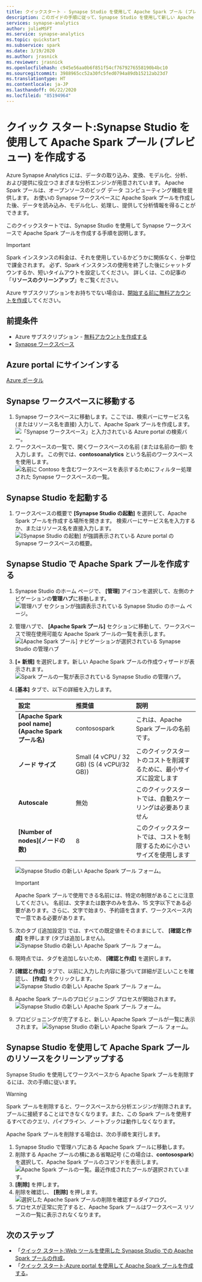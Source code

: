 ```yaml
---
title: クイックスタート - Synapse Studio を使用して Apache Spark プール (プレビュー) を作成する
description: このガイドの手順に従って、Synapse Studio を使用して新しい Apache Spark プールを作成します。
services: synapse-analytics
author: julieMSFT
ms.service: synapse-analytics
ms.topic: quickstart
ms.subservice: spark
ms.date: 3/19/2020
ms.author: jrasnick
ms.reviewer: jrasnick
ms.openlocfilehash: c945e56aa0b6f851f54cf7679276558190b4bc10
ms.sourcegitcommit: 3988965cc52a30fc5fed0794a89db15212ab23d7
ms.translationtype: HT
ms.contentlocale: ja-JP
ms.lasthandoff: 06/22/2020
ms.locfileid: "85194964"
---
```

# <a name="quickstart-create-an-apache-spark-pool-preview-using-synapse-studio"></a>クイック スタート:Synapse Studio を使用して Apache Spark プール (プレビュー) を作成する

Azure Synapse Analytics には、データの取り込み、変換、モデル化、分析、および提供に役立つさまざまな分析エンジンが用意されています。 Apache Spark プールは、オープンソースのビッグ データ コンピューティング機能を提供します。 お使いの Synapse ワークスペースに Apache Spark プールを作成した後、データを読み込み、モデル化し、処理し、提供して分析情報を得ることができます。  

このクイックスタートでは、Synapse Studio を使用して Synapse ワークスペースで Apache Spark プールを作成する手順を説明します。

> [!IMPORTANT]
> Spark インスタンスの料金は、それを使用しているかどうかに関係なく、分単位で課金されます。 必ず、Spark インスタンスの使用を終了した後にシャットダウンするか、短いタイムアウトを設定してください。 詳しくは、この記事の「**リソースのクリーンアップ**」をご覧ください。

Azure サブスクリプションをお持ちでない場合は、[開始する前に無料アカウントを作成](https://azure.microsoft.com/free/)してください。

## <a name="prerequisites"></a>前提条件

- Azure サブスクリプション - [無料アカウントを作成する](https://azure.microsoft.com/free/)
- [Synapse ワークスペース](./quickstart-create-workspace.md)

## <a name="sign-in-to-the-azure-portal"></a>Azure portal にサインインする

[Azure ポータル](https://portal.azure.com/)

## <a name="navigate-to-the-synapse-workspace"></a>Synapse ワークスペースに移動する

1. Synapse ワークスペースに移動します。ここでは、検索バーにサービス名 (またはリソース名を直接) 入力して、Apache Spark プールを作成します。
![「Synapse ワークスペース」と入力されている Azure portal の検索バー。](media/quickstart-create-sql-pool/create-sql-pool-00a.png)
1. ワークスペースの一覧で、開くワークスペースの名前 (または名前の一部) を入力します。 この例では、**contosoanalytics** という名前のワークスペースを使用します。
![名前に Contoso を含むワークスペースを表示するためにフィルター処理された Synapse ワークスペースの一覧。](media/quickstart-create-sql-pool/create-sql-pool-00b.png)

## <a name="launch-synapse-studio"></a>Synapse Studio を起動する 

1. ワークスペースの概要で **[Synapse Studio の起動]** を選択して、Apache Spark プールを作成する場所を開きます。 検索バーにサービス名を入力するか、またはリソース名を直接入力します。
![[Synapse Studio の起動] が強調表示されている Azure portal の Synapse ワークスペースの概要。](media/quickstart-create-apache-spark-pool/create-spark-pool-studio-20.png)

## <a name="create-the-apache-spark-pool-in-synapse-studio"></a>Synapse Studio で Apache Spark プールを作成する

1. Synapse Studio のホーム ページで、 **[管理]** アイコンを選択して、左側のナビゲーションの**管理ハブ**に移動します。
![管理ハブ セクションが強調表示されている Synapse Studio のホーム ページ。](media/quickstart-create-apache-spark-pool/create-spark-pool-studio-21.png)

1. 管理ハブで、 **[Apache Spark プール]** セクションに移動して、ワークスペースで現在使用可能な Apache Spark プールの一覧を表示します。
![[Apache Spark プール] ナビゲーションが選択されている Synapse Studio の管理ハブ](media/quickstart-create-apache-spark-pool/create-spark-pool-studio-22.png)

1. **[+ 新規]** を選択します。新しい Apache Spark プールの作成ウィザードが表示されます。 
![Spark プールの一覧が表示されている Synapse Studio の管理ハブ。](media/quickstart-create-apache-spark-pool/create-spark-pool-studio-23.png)

1. **[基本]** タブで、以下の詳細を入力します。

    | 設定 | 推奨値 | 説明 |
    | :------ | :-------------- | :---------- |
    | **[Apache Spark pool name]\(Apache Spark プール名\)** | contosospark | これは、Apache Spark プールの名前です。 |
    | **ノード サイズ** | Small (4 vCPU / 32 GB) (S (4 vCPU/32 GB)) | このクイックスタートのコストを削減するために、最小サイズに設定します |
    | **Autoscale** | 無効 | このクイックスタートでは、自動スケーリングは必要ありません |
    | **[Number of nodes]\(ノードの数\)** | 8 | このクイックスタートでは、コストを制限するために小さいサイズを使用します|
    
    ![Synapse Studio の新しい Apache Spark プール フォーム。](media/quickstart-create-apache-spark-pool/create-spark-pool-studio-24.png)
    > [!IMPORTANT]
    > Apache Spark プールで使用できる名前には、特定の制限があることに注意してください。 名前は、文字または数字のみを含み、15 文字以下である必要があります。さらに、文字で始まり、予約語を含まず、ワークスペース内で一意である必要があります。

1. 次のタブ ([追加設定]) では、すべての既定値をそのままにして、 **[確認と作成]** を押します (タブは追加しません)。
 ![Synapse Studio の新しい Apache Spark プール フォーム。](media/quickstart-create-apache-spark-pool/create-spark-pool-studio-25.png)

1. 現時点では、タグを追加しないため、 **[確認と作成]** を選択します。

1. **[確認と作成]** タブで、以前に入力した内容に基づいて詳細が正しいことを確認し、 **[作成]** をクリックします。 
 ![Synapse Studio の新しい Apache Spark プール フォーム。](media/quickstart-create-apache-spark-pool/create-spark-pool-studio-26.png)

1. Apache Spark プールのプロビジョニング プロセスが開始されます。
![Synapse Studio の新しい Apache Spark プール フォーム。](media/quickstart-create-apache-spark-pool/create-spark-pool-studio-27.png)

1. プロビジョニングが完了すると、新しい Apache Spark プールが一覧に表示されます。
![Synapse Studio の新しい Apache Spark プール フォーム。](media/quickstart-create-apache-spark-pool/create-spark-pool-studio-28.png)

## <a name="clean-up-apache-spark-pool-resources-using-synapse-studio"></a>Synapse Studio を使用して Apache Spark プールのリソースをクリーンアップする

Synapse Studio を使用してワークスペースから Apache Spark プールを削除するには、次の手順に従います。
> [!WARNING]
> Spark プールを削除すると、ワークスペースから分析エンジンが削除されます。 プールに接続することはできなくなります。また、この Spark プールを使用するすべてのクエリ、パイプライン、ノートブックは動作しなくなります。

Apache Spark プールを削除する場合は、次の手順を実行します。

1. Synapse Studio で管理ハブにある Apache Spark プールに移動します。
1. 削除する Apache プールの横にある省略記号 (この場合は、**contosospark**) を選択して、Apache Spark プールのコマンドを表示します。
![Apache Spark プールの一覧。最近作成されたプールが選択されています。](media/quickstart-create-apache-spark-pool/create-spark-pool-studio-29.png)
1. **[削除]** を押します。
1. 削除を確認し、 **[削除]** を押します。
 ![選択した Apache Spark プールの削除を確認するダイアログ。](media/quickstart-create-apache-spark-pool/create-spark-pool-studio-30.png)
1. プロセスが正常に完了すると、Apache Spark プールはワークスペース リソースの一覧に表示されなくなります。 

## <a name="next-steps"></a>次のステップ

- 「[クイック スタート:Web ツールを使用した Synapse Studio での Apache Spark プールの作成](quickstart-apache-spark-notebook.md)。
- 「[クイック スタート:Azure portal を使用して Apache Spark プールを作成する](quickstart-create-apache-spark-pool-portal.md)。